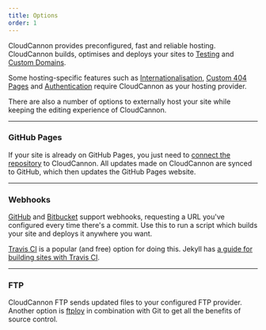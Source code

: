 ```yaml
---
title: Options
order: 1
---
```


CloudCannon provides preconfigured, fast and reliable hosting. CloudCannon builds, optimises and deploys your sites to [Testing](/domains/testing-domains/) and [Custom Domains](/domains/custom-domains/).

Some hosting-specific features such as [Internationalisation](/i18n/internationalisation/), [Custom 404 Pages](/hosting/custom-404-page/) and [Authentication](/authentication/none/) require CloudCannon as your hosting provider.

There are also a number of options to externally host your site while keeping the editing experience of CloudCannon.

---

### GitHub Pages

If your site is already on GitHub Pages, you just need to [connect the repository](/syncing/github/) to CloudCannon. All updates made on CloudCannon are synced to GitHub, which then updates the GitHub Pages website.

---

### Webhooks

[GitHub](https://developer.github.com/webhooks/) and [Bitbucket](https://confluence.atlassian.com/display/BITBUCKET/Manage+Webhooks) support webhooks, requesting a URL you've configured every time there's a commit. Use this to run a script which builds your site and deploys it anywhere you want.

[Travis CI](https://travis-ci.org/) is a popular (and free) option for doing this. Jekyll has [a guide for building sites with Travis CI](http://jekyllrb.com/docs/continuous-integration/).

---

### FTP

CloudCannon FTP sends updated files to your configured FTP provider. Another option is [ftploy](https://ftploy.com/) in combination with Git to get all the benefits of source control.
